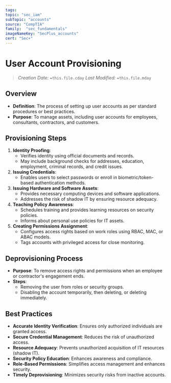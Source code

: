 ```yaml
---
tags:
topic: "sec_iam"
subTopic: "accounts"
source: "CompTIA"
family:  "sec_fundamentals"
imageNameKey: "SecPlus_accounts" 
cert: "Sec+"
---
```

# User Account Provisioning
> *Creation Date:* `=this.file.cday`
> *Last Modified:* `=this.file.mday`

## Overview
- **Definition**: The process of setting up user accounts as per standard procedures or best practices.
- **Purpose**: To manage assets, including user accounts for employees, consultants, contractors, and customers.

## Provisioning Steps
1. **Identity Proofing**:
   - Verifies identity using official documents and records.
   - May include background checks for addresses, education, employment, criminal records, and credit issues.
2. **Issuing Credentials**:
   - Enables users to select passwords or enroll in biometric/token-based authentication methods.
3. **Issuing Hardware and Software Assets**:
   - Provides necessary computing devices and software applications.
   - Addresses the risk of shadow IT by ensuring resource adequacy.
4. **Teaching Policy Awareness**:
   - Schedules training and provides learning resources on security policies.
   - Informs about personal use policies for IT assets.
5. **Creating Permissions Assignment**:
   - Configures access rights based on work roles using RBAC, MAC, or ABAC models.
   - Tags accounts with privileged access for close monitoring.

## Deprovisioning Process
- **Purpose**: To remove access rights and permissions when an employee or contractor's engagement ends.
- **Steps**:
  - Removing the user from roles or security groups.
  - Disabling the account temporarily, then deleting, or deleting immediately.

## Best Practices
- **Accurate Identity Verification**: Ensures only authorized individuals are granted access.
- **Secure Credential Management**: Reduces the risk of unauthorized access.
- **Resource Adequacy**: Prevents unauthorized acquisition of IT resources (shadow IT).
- **Security Policy Education**: Enhances awareness and compliance.
- **Role-Based Permissions**: Simplifies access management and enhances security.
- **Timely Deprovisioning**: Minimizes security risks from inactive accounts.
